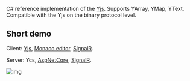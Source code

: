 C# reference implementation of the [Yjs](https://github.com/yjs/yjs). Supports YArray, YMap, YText. Compatible with the Yjs on the binary protocol level.

Short demo
-------

Client: [Yjs](https://github.com/yjs/yjs), [Monaco editor](https://github.com/microsoft/monaco-editor), [SignalR](https://github.com/dotnet/aspnetcore/tree/master/src/SignalR).

Server: Ycs, [AspNetCore](https://github.com/dotnet/aspnetcore), [SignalR](https://github.com/dotnet/aspnetcore/tree/master/src/SignalR).

![img](https://github.com/yjs/ycs/blob/main/ycs.gif)
